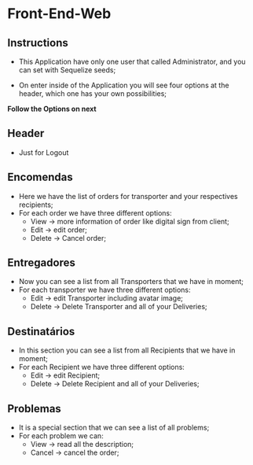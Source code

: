# Front-End-Web

## Instructions

- This Application have only one user that called Administrator, and you can set with Sequelize seeds;

- On enter inside of the Application you will see four options at the header, which one has your own possibilities;

**Follow the Options on next**

## Header

- Just for Logout

## Encomendas

- Here we have the list of orders for transporter and your respectives recipients;
- For each order we have three different options:
  - View -> more information of order like digital sign from client;
  - Edit -> edit order;
  - Delete -> Cancel order;

## Entregadores

- Now you can see a list from all Transporters that we have in moment;
- For each transporter we have three different options:
  - Edit -> edit Transporter including avatar image;
  - Delete -> Delete Transporter and all of your Deliveries;

## Destinatários

- In this section you can see a list from all Recipients that we have in moment;
- For each Recipient we have three different options:
  - Edit -> edit Recipient;
  - Delete -> Delete Recipient and all of your Deliveries;

## Problemas

- It is a special section that we can see a list of all problems;
- For each problem we can:
  - View -> read all the description;
  - Cancel -> cancel the order;
